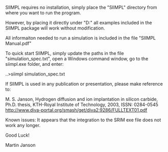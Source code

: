 SIIMPL requires no installation, simply place the "SIIMPL" directory
from where you want to run the program.

However, by placing it directly under "D:\"  all examples included 
in the SIIMPL package will work without modification.

All informaiton needed to run a simulation is included in the 
file "SIIMPL Manual.pdf" 

To quick start SIIMPL, simply update the paths in the file "simulation_spec.txt", open a Windows command window, go to the siimpl.exe folder, and enter: 

..\>siimpl simulation_spec.txt


If SIIMPL is used in any publication or presentation, please make reference to:

M. S. Janson, Hydrogen diffusion and ion implantation in silicon carbide, Ph.D. thesis, KTH-Royal Institute of Technology, 2003, ISSN: 0284-0545
http://www.diva-portal.org/smash/get/diva2:9286/FULLTEXT01.pdf

Known issues:
It appears that the integration to the SRIM exe file does not work any longer. 

Good Luck!

Martin Janson

